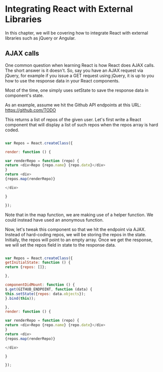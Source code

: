 # Integrating React with External Libraries

In this chapter, we will be covering how to integrate React with external libraries such as jQuery or Angular.

## AJAX calls

One common question when learning React is how React does AJAX calls. The short answer is it doesn't. So, say you have an AJAX request via jQuery, for example if you issue a GET request using jQuery, it is up to you how to use the response data in your React components.

Most of the time, one simply uses setState to save the response data in component's state.


As an example, assume we hit the Github API endpoints at this URL: https://github.com/TODO

This returns a list of repos of the given user. Let's first write a React component that will display a list of such repos when the repos array is hard coded.

```js

var Repos = React.createClass({

render: function () {

var renderRepo = function (repo) {
return <div>Repo {repo.name} {repo.date}</div>
}
return <div>
{repos.map(renderRepo)}

</div>

}

});
```

Note that in the map function, we are making use of a helper function. We could instead have used an anonymous function.

Now, let's tweak this component so that we hit the endpoint via AJAX. Instead of hard-coding repos, we will be storing the repos in the state. Initially, the repos will point to an empty array. Once we get the response, we will set the repos field in state to the response data.

```js

var Repos = React.createClass({
getInitialState: function () {
return {repos: []};

},

componentDidMount: function () {
$.get(GITHUB_ENDPOINT, function (data) {
this.setState({repos: data.objects});
}.bind(this));

},
render: function () {

var renderRepo = function (repo) {
return <div>Repo {repo.name} {repo.date}</div>
}
return <div>
{repos.map(renderRepo)}

</div>

}

});
```
